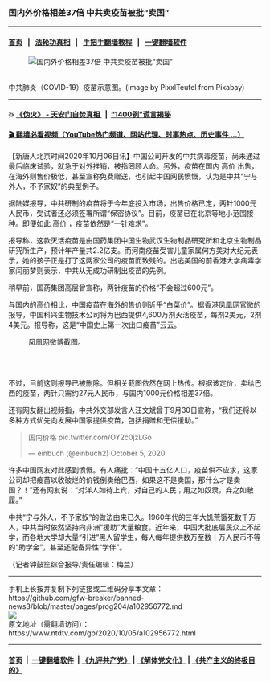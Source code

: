 ### 国内外价格相差37倍 中共卖疫苗被批“卖国”
------------------------

#### [首页](https://github.com/gfw-breaker/banned-news3/blob/master/README.md) &nbsp;&nbsp;|&nbsp;&nbsp; [法轮功真相](https://github.com/begood0513/basic/blob/master/README.md)  &nbsp;&nbsp;|&nbsp;&nbsp; [手把手翻墙教程](https://github.com/gfw-breaker/guides/wiki)  &nbsp;&nbsp;|&nbsp;&nbsp; [一键翻墙软件](https://github.com/gfw-breaker/nogfw/blob/master/README.md)  



<div><div class="featured_image">
 <figure>
  <img alt="国内外价格相差37倍 中共卖疫苗被批“卖国”" src="https://i.ntdtv.com/assets/uploads/2020/09/a0480782c53e9e14354dc306be54a68a-800x450.jpg"/>
 </figure><br/>
 <span class="caption">
  中共肺炎（COVID-19）疫苗示意图。(Image by PixxlTeufel from Pixabay)
 </span>
</div>
</div><hr/>

#### 💥 [《伪火》 - 天安门自焚真相 ](http://158.247.195.190:10000/videos/blog/weihuo.html)&nbsp; |&nbsp; [“1400例”谎言揭秘  ](http://158.247.195.190:10000/videos/blog/jiexi1400.html)

#### [ 🎬  翻墙必看视频（YouTube热门频道、网站代理、时事热点、历史事件 ...）](https://github.com/gfw-breaker/links/blob/master/banned.md)

<div><div class="post_content" itemprop="articleBody">
 <p>
  【新唐人北京时间2020年10月06日讯】中国公司开发的中共病毒疫苗，尚未通过最后临床试验，就急于对外推销，被指罔顾人命。另外，疫苗在国内
  <ok href="https://www.ntdtv.com/gb/高价.htm">
   高价
  </ok>
  出售，在海外则售价极低，甚至宣称免费赠送，也引起中国网民愤慨，认为是中共“宁与外人，不予家奴”的典型例子。
 </p>
 <p>
  据陆媒报导，中共研制的疫苗将于今年底投入市场，出售价格已定，两针1000元人民币，受试者还必须签署所谓“保密协议”。目前，疫苗已在北京等地小范围接种。即便如此
  <ok href="https://www.ntdtv.com/gb/高价.htm">
   高价
  </ok>
  ，疫苗依然是“一针难求”。
 </p>
 <p>
  报导称，这款灭活疫苗是由国药集团中国生物武汉生物制品研究所和北京生物制品研究所生产，预计年产量共2.2亿支。而河南疫苗受害儿童家属何方美对大纪元表示，她的孩子正是打了这两家公司的疫苗而致残的。出逃美国的前香港大学病毒学家闫丽梦则表示，中共从无成功研制出疫苗的先例。
 </p>
 <p>
  稍早前，国药集团高层曾宣称，两针疫苗的价格“不会超过600元”。
 </p>
 <p>
  与国内的高价相比，中国疫苗在海外的售价则近乎“白菜价”。据香港凤凰网官微的报导，中国科兴生物技术公司将为巴西提供4,600万剂灭活疫苗，每剂2美元，2剂4美元。报导称，这是“中国史上第一次出口疫苗”云云。
 </p>
 <figure class="wp-caption aligncenter" id="attachment_102956780" style="width: 450px">
  <ok href="https://i.ntdtv.com/assets/uploads/2020/10/14b271ed3807358123af472455ab8436.jpg">
   <img alt="" class="wp-image-102956780" src="https://i.ntdtv.com/assets/uploads/2020/10/14b271ed3807358123af472455ab8436-600x776.jpg"/>
  </ok>
  <br/><figcaption class="wp-caption-text">
   凤凰网微博截图。
  </figcaption><br/>
 </figure><br/>
 <p>
  不过，目前这则报导已被删除。但相关截图依然在网上热传。根据该定价，卖给巴西的疫苗，两针只需约27元人民币，与国内1000元价格相差37倍。
 </p>
 <p>
  还有网友翻出视频指，中共外交部发言人汪文斌曾于9月30日宣称，“我们还将以多种方式优先向发展中国家提供疫苗，包括捐赠和无偿援助。”
 </p>
 <blockquote class="twitter-tweet" data-dnt="true" data-width="500">
  <p dir="ltr" lang="zh">
   国内价格
   <ok href="https://t.co/OY2c0jzLGo">
    pic.twitter.com/OY2c0jzLGo
   </ok>
  </p>
  <p>
   — einbuch (@einbuch2)
   <ok href="https://twitter.com/einbuch2/status/1313197359472545798?ref_src=twsrc%5Etfw">
    October 5, 2020
   </ok>
  </p>
 </blockquote>
 <p>
  <script async="" charset="utf-8" src="https://platform.twitter.com/widgets.js">
  </script>
 </p>
 <p>
  <p>
   许多中国网友对此感到愤慨。有人痛批：“中国十五亿人口，疫苗供不应求，这家公司却把疫苗以收破烂的价钱倒卖给巴西，如果这不是卖国，那什么才是卖国？！”还有网友说：“对洋人如待上宾，对自己的人民；用之如奴隶，弃之如敝履。”
  </p>
  <p>
   中共“宁与外人，不予家奴”的做法由来已久。1960年代的三年大饥荒饿死数千万人，中共当时依然坚持向非洲“援助”大量粮食。近年来，中国大批底层民众上不起学，而各地大学却大量“引进”黑人留学生，每人每年提供数万至数十万人民币不等的“助学金”，甚至还配备异性“学伴”。
  </p>
  <p>
   （记者钟鼓笙综合报导/责任编辑：梅兰）
  </p>
  <div class="single_ad">
  </div>
 </p>
</div>
</div>
<hr/>
手机上长按并复制下列链接或二维码分享本文章：<br/>
https://github.com/gfw-breaker/banned-news3/blob/master/pages/prog204/a102956772.md <br/>
<a href='https://github.com/gfw-breaker/banned-news3/blob/master/pages/prog204/a102956772.md'><img src='https://github.com/gfw-breaker/banned-news3/blob/master/pages/prog204/a102956772.md.png'/></a> <br/>
原文地址（需翻墙访问）：https://www.ntdtv.com/gb/2020/10/05/a102956772.html


------------------------
#### [首页](https://github.com/gfw-breaker/banned-news3/blob/master/README.md) &nbsp;|&nbsp; [一键翻墙软件](https://github.com/gfw-breaker/nogfw/blob/master/README.md) &nbsp;| [《九评共产党》](https://github.com/gfw-breaker/9ping.md/blob/master/README.md#九评之一评共产党是什么) | [《解体党文化》](https://github.com/gfw-breaker/jtdwh.md/blob/master/README.md) | [《共产主义的终极目的》](https://github.com/gfw-breaker/gczydzjmd.md/blob/master/README.md)


<img src='http://gfw-breaker.win/banned-news3/pages/prog204/a102956772.md' width='0px' height='0px'/>
